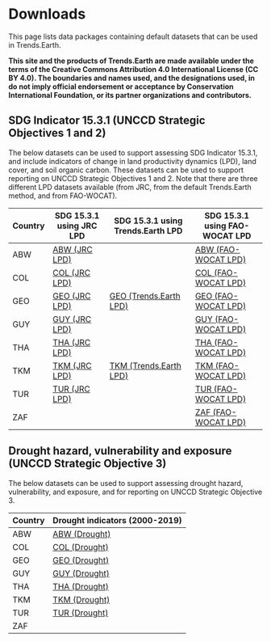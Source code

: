 # Downloads

This page lists data packages containing default datasets that can be used in
Trends.Earth.

**This site and the products of Trends.Earth are made available under the terms of the
Creative Commons Attribution 4.0 International License (CC BY 4.0). The boundaries and
names used, and the designations used, in do not imply official endorsement or
acceptance by Conservation International Foundation, or its partner organizations and
contributors.**

## SDG Indicator 15.3.1 (UNCCD Strategic Objectives 1 and 2)

The below datasets can be used to support assessing SDG Indicator 15.3.1, and include
indicators of change in land productivity dynamics (LPD), land cover, and soil organic
carbon. These datasets can be used to support reporting on UNCCD Strategic Objectives 1
and 2. Note that there are three different LPD datasets available (from JRC, from
the default Trends.Earth method, and from FAO-WOCAT).

| Country | SDG 15.3.1 using JRC LPD | SDG 15.3.1 using Trends.Earth LPD  | SDG 15.3.1 using FAO-WOCAT LPD |
|---------|---------|--------------------|---------------|
| ABW | [ABW (JRC LPD)](http://trends.earth.s3.us-east-1.amazonaws.com/data/packages/ABW_NaturalEarth_SDG15_JRC-LPD-5.tar.gz) |  | [ABW (FAO-WOCAT LPD)](http://trends.earth.s3.us-east-1.amazonaws.com/data/packages/ABW_NaturalEarth_SDG15_FAO-WOCAT-LPD-5.tar.gz) |
| COL | [COL (JRC LPD)](http://trends.earth.s3.us-east-1.amazonaws.com/data/packages/COL_NaturalEarth_SDG15_JRC-LPD-5.tar.gz) |  | [COL (FAO-WOCAT LPD)](http://trends.earth.s3.us-east-1.amazonaws.com/data/packages/COL_NaturalEarth_SDG15_FAO-WOCAT-LPD-5.tar.gz) |
| GEO | [GEO (JRC LPD)](http://trends.earth.s3.us-east-1.amazonaws.com/data/packages/GEO_NaturalEarth_SDG15_JRC-LPD-5.tar.gz) | [GEO (Trends.Earth LPD)](http://trends.earth.s3.us-east-1.amazonaws.com/data/packages/GEO_NaturalEarth_SDG15_TrendsEarth-LPD-5.tar.gz) | [GEO (FAO-WOCAT LPD)](http://trends.earth.s3.us-east-1.amazonaws.com/data/packages/GEO_NaturalEarth_SDG15_FAO-WOCAT-LPD-5.tar.gz) |
| GUY | [GUY (JRC LPD)](http://trends.earth.s3.us-east-1.amazonaws.com/data/packages/GUY_NaturalEarth_SDG15_JRC-LPD-5.tar.gz) |  | [GUY (FAO-WOCAT LPD)](http://trends.earth.s3.us-east-1.amazonaws.com/data/packages/GUY_NaturalEarth_SDG15_FAO-WOCAT-LPD-5.tar.gz) |
| THA | [THA (JRC LPD)](http://trends.earth.s3.us-east-1.amazonaws.com/data/packages/THA_NaturalEarth_SDG15_JRC-LPD-5.tar.gz) |  | [THA (FAO-WOCAT LPD)](http://trends.earth.s3.us-east-1.amazonaws.com/data/packages/THA_NaturalEarth_SDG15_FAO-WOCAT-LPD-5.tar.gz) |
| TKM | [TKM (JRC LPD)](http://trends.earth.s3.us-east-1.amazonaws.com/data/packages/TKM_NaturalEarth_SDG15_JRC-LPD-5.tar.gz) | [TKM (Trends.Earth LPD)](http://trends.earth.s3.us-east-1.amazonaws.com/data/packages/TKM_NaturalEarth_SDG15_TrendsEarth-LPD-5.tar.gz) | [TKM (FAO-WOCAT LPD)](http://trends.earth.s3.us-east-1.amazonaws.com/data/packages/TKM_NaturalEarth_SDG15_FAO-WOCAT-LPD-5.tar.gz) |
| TUR | [TUR (JRC LPD)](http://trends.earth.s3.us-east-1.amazonaws.com/data/packages/TUR_NaturalEarth_SDG15_JRC-LPD-5.tar.gz) |  | [TUR (FAO-WOCAT LPD)](http://trends.earth.s3.us-east-1.amazonaws.com/data/packages/TUR_NaturalEarth_SDG15_FAO-WOCAT-LPD-5.tar.gz) |
| ZAF |  |  | [ZAF (FAO-WOCAT LPD)](http://trends.earth.s3.us-east-1.amazonaws.com/data/packages/ZAF_NaturalEarth_SDG15_FAO-WOCAT-LPD-5.tar.gz) |


## Drought hazard, vulnerability and exposure (UNCCD Strategic Objective 3)

The below datasets can be used to support assessing drought hazard, vulnerability, and
exposure, and for reporting on UNCCD Strategic Objective 3.

| Country | Drought indicators (2000-2019) |
|---------|--------------------------------|
| ABW | [ABW (Drought)](http://trends.earth.s3.us-east-1.amazonaws.com/data/packages/ABW_NaturalEarth_Drought.tar.gz) |
| COL | [COL (Drought)](http://trends.earth.s3.us-east-1.amazonaws.com/data/packages/COL_NaturalEarth_Drought.tar.gz) |
| GEO | [GEO (Drought)](http://trends.earth.s3.us-east-1.amazonaws.com/data/packages/GEO_NaturalEarth_Drought.tar.gz) |
| GUY | [GUY (Drought)](http://trends.earth.s3.us-east-1.amazonaws.com/data/packages/GUY_NaturalEarth_Drought.tar.gz) |
| THA | [THA (Drought)](http://trends.earth.s3.us-east-1.amazonaws.com/data/packages/THA_NaturalEarth_Drought.tar.gz) |
| TKM | [TKM (Drought)](http://trends.earth.s3.us-east-1.amazonaws.com/data/packages/TKM_NaturalEarth_Drought.tar.gz) |
| TUR | [TUR (Drought)](http://trends.earth.s3.us-east-1.amazonaws.com/data/packages/TUR_NaturalEarth_Drought.tar.gz) |
| ZAF |  |
